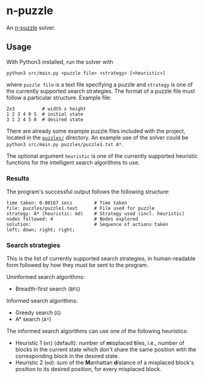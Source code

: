 # n-puzzle

An [n-puzzle](https://en.wikipedia.org/wiki/15_puzzle) solver.

## Usage

With Python3 installed, run the solver with 
```
python3 src/main.py <puzzle file> <strategy> [<heuristic>]
```
where `puzzle file` is a text file specifying a puzzle and
`strategy` is one of the currently supported search strategies. 
The format of a puzzle file must follow a particular structure. 
Example file:
```
2x3          # width x height
1 2 3 4 0 5  # initial state
3 1 2 4 5 0  # desired state
```
There are already some example puzzle files included with the project,
located in the [`puzzles/`](./puzzles/) directory. An example use of the
solver could be `python3 src/main.py puzzles/puzzle1.txt A*`.

The optional argument `heuristic` is one of the currently supported
heuristic functions for the intelligent search algorithms to use. 

### Results

The program's successful output follows the following structure:
```
time taken: 0.00167 secs        # Time taken
file: puzzles/puzzle1.text      # File used for puzzle
strategy: A* (heuristic: md)    # Strategy used (incl. heuristic)
nodes followed: 4               # Nodes explored
solution:                       # Sequence of actions taken
left; down; right; right;
```

### Search strategies

This is the list of currently supported search strategies,
in human-readable form followed by how they must be sent to the program.

Uninformed search algorithms:
- Breadth-first search (`BFS`)

Informed search algorithms:
- Greedy search (`G`)
- A* search (`A*`)

The informed search algorithms can use one of the following heuristics:

- Heuristic 1 (`mt`) (default): number of **m**isplaced **t**iles, i.e., number of blocks in the
current state which don't share the same position with the corresponding
block in the desired state.
- Heuristic 2 (`md`): sum of the **M**anhattan **d**istance of a misplaced block's position
to its desired position, for every misplaced block.
